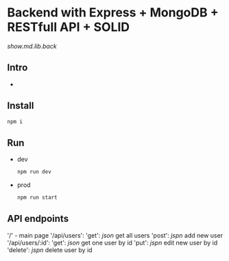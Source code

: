 # Backend with Express + MongoDB + RESTfull API + SOLID
*show.md.lib.back*

## Intro
- 

## Install
```bash
npm i
```

## Run
- dev
    ```bash
    npm run dev
    ```
- prod
    ```bash
    npm run start
    ```

## API endpoints
'/' - main page
'/api/users':
    'get': *json* get all users
    'post': *jspn* add new user
'/api/users/:id':
    'get': *json* get one user by id
    'put': *jspn* edit new user by id
    'delete': *jspn* delete user by id